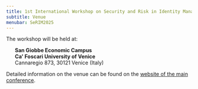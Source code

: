 ```yaml
---
title: 1st International Workshop on Security and Risk in Identity Management (SeRIM 2025)
subtitle: Venue
menubar: SeRIM2025
---
```


The workshop will be held at:
<ul style="list-style: none;">
  <li><b>San Giobbe Economic Campus</b></li>
  <li><b>Ca' Foscari University of Venice</b></li>
  <li>Cannaregio 873, 30121 Venice (Italy)</li>
</ul>

Detailed information on the venue can be found on the <a href="https://eurosp2025.ieee-security.org/venue.html">website of the main conference</a>.
